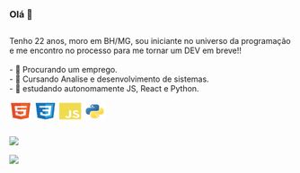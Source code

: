 ### Olá 👋
##
<div>
Tenho 22 anos, moro em BH/MG, sou iniciante no universo da programação e me encontro no processo para me tornar um DEV em breve!!
<br/><br/>
- 🔭 Procurando um emprego.<br/>
- 🌱 Cursando Analise e desenvolvimento de sistemas.<br/>
- 🧠 estudando autonomamente JS, React e Python.
<br/><br/>
</div>
<div id="central">
  <img align="center" alt="Gabriel-html5" height="30" width="40" src="https://raw.githubusercontent.com/devicons/devicon/master/icons/html5/html5-original.svg" />
  <img align="center" alt="Gabriel-css3" height="30" width="40" src="https://raw.githubusercontent.com/devicons/devicon/master/icons/css3/css3-original.svg" />
  <img align="center" alt="Gabriel-Js" height="30" width="40" src="https://raw.githubusercontent.com/devicons/devicon/master/icons/javascript/javascript-plain.svg" />
  <img align="center" alt="Gabriel-python" height="30" width="40" src="https://raw.githubusercontent.com/devicons/devicon/master/icons/python/python-original.svg" />
</div>

##

<div>
   <a href="mailto:gabrielzimas@hotmail.com"><img src="https://img.shields.io/badge/Microsoft_Outlook-0078D4?style=for-the-badge&logo=microsoft-outlook&logoColor=white" /></a>
   
   <a href="mailto:gabrielzimas@hotmail.com"><img src="https://img.shields.io/badge/Instagram-E4405F?style=for-the-badge&logo=instagram&logoColor=white" /></a>
</div>
